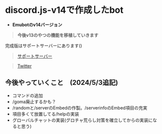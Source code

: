 # discord.js-v14で作成したbot

- **Emubotのv14バージョン**

> **今後v13のやつの機能を移植していきます**

完成版はサポートサーバーにあります()

> [サポートサーバー](https://discord.gg/CyVbd7aMww)

> [Twitter](https://twitter.com/ryo_001339)

## 今後やっていくこと　(2024/5/3追記)
- コマンドの追加
- /goma廃止するかも？
- /randomと/serverのEmbedの作製。/serverinfoのEmbed項目の充実
- 項目多くて放置してる/helpの実装
- グローバルチャットの実装(グロチャ荒らし対策を確立してからの実装になると思う)
